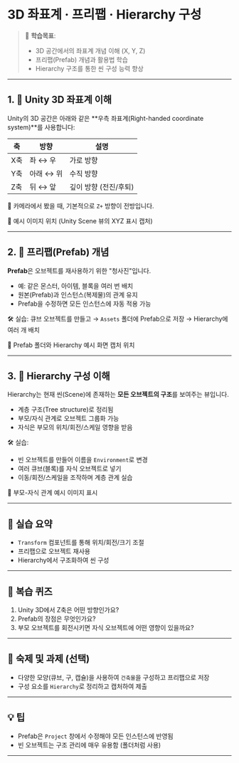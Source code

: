 # 3D 좌표계 · 프리팹 · Hierarchy 구성

> 🧩 **학습목표**:
> - 3D 공간에서의 좌표계 개념 이해 (X, Y, Z)
> - 프리팹(Prefab) 개념과 활용법 학습
> - Hierarchy 구조를 통한 씬 구성 능력 향상

---

## 1. 🧭 Unity 3D 좌표계 이해

Unity의 3D 공간은 아래와 같은 **우측 좌표계(Right-handed coordinate system)**를 사용합니다:

| 축 | 방향 | 설명 |
|----|------|------|
| X축 | 좌 ↔ 우 | 가로 방향 |
| Y축 | 아래 ↔ 위 | 수직 방향 |
| Z축 | 뒤 ↔ 앞 | 깊이 방향 (전진/후퇴) |

📌 카메라에서 봤을 때, 기본적으로 `Z+` 방향이 전방입니다.

📸 예시 이미지 위치 (Unity Scene 뷰의 XYZ 표시 캡처)

---

## 2. 🧱 프리팹(Prefab) 개념

**Prefab**은 오브젝트를 재사용하기 위한 "청사진"입니다.

- 예: 같은 몬스터, 아이템, 블록을 여러 번 배치
- 원본(Prefab)과 인스턴스(복제물)의 관계 유지
- Prefab을 수정하면 모든 인스턴스에 자동 적용 가능

🛠 실습: 큐브 오브젝트를 만들고 → `Assets` 폴더에 Prefab으로 저장 → Hierarchy에 여러 개 배치

📸 Prefab 폴더와 Hierarchy 예시 화면 캡처 위치

---

## 3. 🧩 Hierarchy 구성 이해

Hierarchy는 현재 씬(Scene)에 존재하는 **모든 오브젝트의 구조**를 보여주는 뷰입니다.

- 계층 구조(Tree structure)로 정리됨
- 부모/자식 관계로 오브젝트 그룹화 가능
- 자식은 부모의 위치/회전/스케일 영향을 받음

🛠 실습:
- 빈 오브젝트를 만들어 이름을 `Environment`로 변경
- 여러 큐브(블록)를 자식 오브젝트로 넣기
- 이동/회전/스케일을 조작하며 계층 관계 실습

📸 부모-자식 관계 예시 이미지 표시

---

## 🔄 실습 요약

- `Transform` 컴포넌트를 통해 위치/회전/크기 조절
- 프리팹으로 오브젝트 재사용
- Hierarchy에서 구조화하여 씬 구성

---

## 🧠 복습 퀴즈

1. Unity 3D에서 Z축은 어떤 방향인가요?
2. Prefab의 장점은 무엇인가요?
3. 부모 오브젝트를 회전시키면 자식 오브젝트에 어떤 영향이 있을까요?

---

## 📝 숙제 및 과제 (선택)

- 다양한 모양(큐브, 구, 캡슐)을 사용하여 `건축물`을 구성하고 프리팹으로 저장
- 구성 요소를 `Hierarchy`로 정리하고 캡처하여 제출

---

## 💡 팁

- Prefab은 `Project` 창에서 수정해야 모든 인스턴스에 반영됨
- 빈 오브젝트는 구조 관리에 매우 유용함 (폴더처럼 사용)

---

